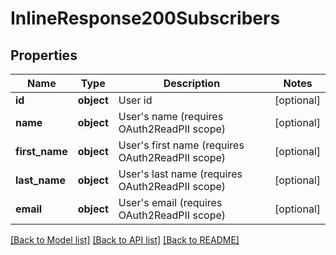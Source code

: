 # InlineResponse200Subscribers

## Properties
Name | Type | Description | Notes
------------ | ------------- | ------------- | -------------
**id** | **object** | User id | [optional] 
**name** | **object** | User&#39;s name (requires OAuth2ReadPII scope) | [optional] 
**first_name** | **object** | User&#39;s first name (requires OAuth2ReadPII scope) | [optional] 
**last_name** | **object** | User&#39;s last name (requires OAuth2ReadPII scope) | [optional] 
**email** | **object** | User&#39;s email (requires OAuth2ReadPII scope) | [optional] 

[[Back to Model list]](../README.md#documentation-for-models) [[Back to API list]](../README.md#documentation-for-api-endpoints) [[Back to README]](../README.md)


